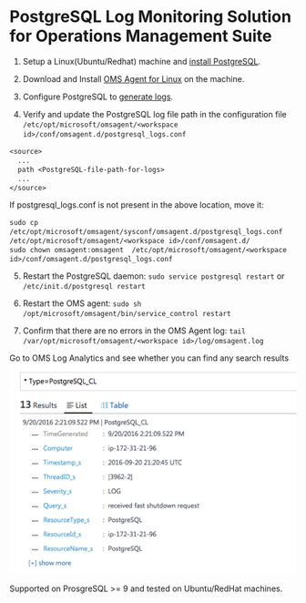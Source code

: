 # PostgreSQL Log Monitoring Solution for Operations Management Suite

1. Setup a Linux(Ubuntu/Redhat) machine and [install PostgreSQL](https://www.postgresql.org/download/linux/).

2. Download and Install [OMS Agent for Linux](https://github.com/Microsoft/OMS-Agent-for-Linux) on the machine. 

3. Configure PostgreSQL to [generate logs](https://www.postgresql.org/docs/current/static/runtime-config-logging.html).

4. Verify and update the PostgreSQL log file path in the configuration file `/etc/opt/microsoft/omsagent/<workspace id>/conf/omsagent.d/postgresql_logs.conf`

  ```
  <source>
    ...
    path <PostgreSQL-file-path-for-logs>
    ...
  </source>
  ```
  If postgresql_logs.conf is not present in the above location, move it:

  ``` 
  sudo cp /etc/opt/microsoft/omsagent/sysconf/omsagent.d/postgresql_logs.conf /etc/opt/microsoft/omsagent/<workspace id>/conf/omsagent.d/
  sudo chown omsagent:omsagent  /etc/opt/microsoft/omsagent/<workspace id>/conf/omsagent.d/postgresql_logs.conf
  ``` 

5. Restart the PostgreSQL daemon:
`sudo service postgresql restart` or `/etc/init.d/postgresql restart`

6. Restart the OMS agent:
`sudo sh /opt/microsoft/omsagent/bin/service_control restart`

7. Confirm that there are no errors in the OMS Agent log:
`tail /var/opt/microsoft/omsagent/<workspace id>/log/omsagent.log`

Go to OMS Log Analytics and see whether you can find any search results
![PostgreSQLSearchView](pictures/PostgeSQLSearchView.png?raw=true)

Supported on ProsgreSQL >= 9 and tested on Ubuntu/RedHat machines.
